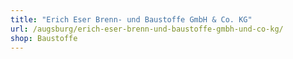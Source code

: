 ```yaml
---
title: "Erich Eser Brenn- und Baustoffe GmbH & Co. KG"
url: /augsburg/erich-eser-brenn-und-baustoffe-gmbh-und-co-kg/
shop: Baustoffe
---
```

